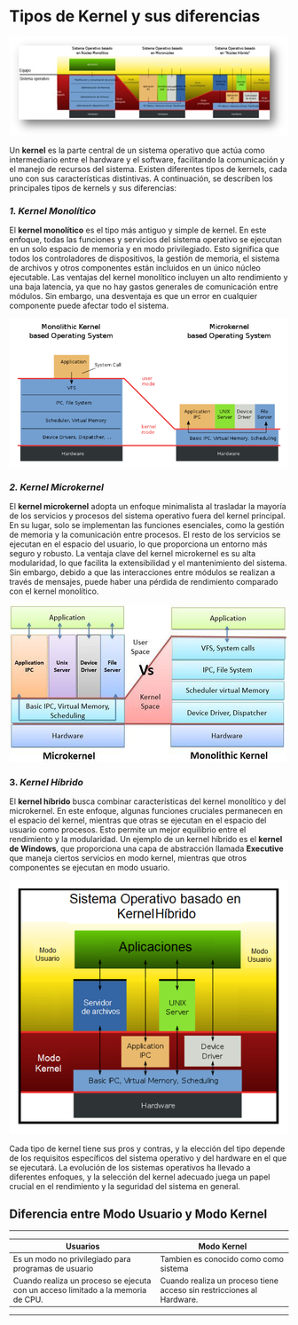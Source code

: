 # Tipos de Kernel y sus diferencias

![Kernel](kernelnu.jpg)

Un **kernel** es la parte central de un sistema operativo que actúa como intermediario entre el hardware y el software, facilitando la comunicación y el manejo de recursos del sistema. Existen diferentes tipos de kernels, cada uno con sus características distintivas. A continuación, se describen los principales tipos de kernels y sus diferencias:

### _1. Kernel Monolítico_
El **kernel monolítico** es el tipo más antiguo y simple de kernel. En este enfoque, todas las funciones y servicios del sistema operativo se ejecutan en un solo espacio de memoria y en modo privilegiado. Esto significa que todos los controladores de dispositivos, la gestión de memoria, el sistema de archivos y otros componentes están incluidos en un único núcleo ejecutable. Las ventajas del kernel monolítico incluyen un alto rendimiento y una baja latencia, ya que no hay gastos generales de comunicación entre módulos. Sin embargo, una desventaja es que un error en cualquier componente puede afectar todo el sistema.

![Kernel Monolitico](img1.png)

### _2. Kernel Microkernel_
El **kernel microkernel** adopta un enfoque minimalista al trasladar la mayoría de los servicios y procesos del sistema operativo fuera del kernel principal. En su lugar, solo se implementan las funciones esenciales, como la gestión de memoria y la comunicación entre procesos. El resto de los servicios se ejecutan en el espacio del usuario, lo que proporciona un entorno más seguro y robusto. La ventaja clave del kernel microkernel es su alta modularidad, lo que facilita la extensibilidad y el mantenimiento del sistema. Sin embargo, debido a que las interacciones entre módulos se realizan a través de mensajes, puede haber una pérdida de rendimiento comparado con el kernel monolítico.

![MicroKernel](Microkernel-Vs-Monolithic-Kernel.jpg)

### 3. _Kernel Híbrido_
El **kernel híbrido** busca combinar características del kernel monolítico y del microkernel. En este enfoque, algunas funciones cruciales permanecen en el espacio del kernel, mientras que otras se ejecutan en el espacio del usuario como procesos. Esto permite un mejor equilibrio entre el rendimiento y la modularidad. Un ejemplo de un kernel híbrido es el **kernel de Windows**, que proporciona una capa de abstracción llamada **Executive** que maneja ciertos servicios en modo kernel, mientras que otros componentes se ejecutan en modo usuario.

![Kernel Hibrido](Kernel-hibrido.png)

Cada tipo de kernel tiene sus pros y contras, y la elección del tipo depende de los requisitos específicos del sistema operativo y del hardware en el que se ejecutará. La evolución de los sistemas operativos ha llevado a diferentes enfoques, y la selección del kernel adecuado juega un papel crucial en el rendimiento y la seguridad del sistema en general.

## Diferencia entre Modo Usuario y Modo Kernel

-----------------------------
|  Usuarios  | Modo Kernel |
|------------|-------------|
| Es un modo no privilegiado para programas de usuario | Tambien es conocido como como sistema |
| Cuando realiza un proceso se ejecuta con un acceso limitado a la memoria de CPU. | Cuando realiza un proceso tiene acceso sin restricciones al Hardware. |
--------------------------------
